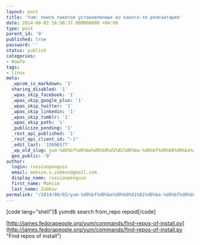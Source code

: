```yaml
---
layout: post
title: 'Yum: поиск пакетов установленных из какого-то репозитария'
date: 2014-08-02 16:58:37.000000000 +04:00
type: post
parent_id: '0'
published: true
password: ''
status: publish
categories:
- HowTo
tags:
- linux
meta:
  _wpcom_is_markdown: '1'
  sharing_disabled: '1'
  _wpas_skip_facebook: '1'
  _wpas_skip_google_plus: '1'
  _wpas_skip_twitter: '1'
  _wpas_skip_linkedin: '1'
  _wpas_skip_tumblr: '1'
  _wpas_skip_path: '1'
  _publicize_pending: '1'
  _rest_api_published: '1'
  _rest_api_client_id: "-1"
  _edit_last: '13696577'
  _wp_old_slug: yum-%d0%bf%d0%be%d0%b8%d1%81%d0%ba-%d0%bf%d0%b0%d0%ba%d0%b5%d1%82%d0%be%d0%b2-%d1%83%d1%81%d1%82%d0%b0%d0%bd%d0%be%d0%b2%d0%bb%d0%b5%d0%bd%d0%bd%d1%8b%d1%85-%d0%b8%d0%b7-%d0%ba%d0%b0%d0%ba%d0%be
  geo_public: '0'
author:
  login: russianpenguin
  email: maksim.v.zubkov@gmail.com
  display_name: russianpenguin
  first_name: Maksim
  last_name: Zubkov
permalink: "/2014/08/02/yum-%d0%bf%d0%be%d0%b8%d1%81%d0%ba-%d0%bf%d0%b0%d0%ba%d0%b5%d1%82%d0%be%d0%b2-%d1%83%d1%81%d1%82%d0%b0%d0%bd%d0%be%d0%b2%d0%bb%d0%b5%d0%bd%d0%bd%d1%8b%d1%85/"
---
```

[code lang="shell"]$ yumdb search from\_repo repoid[/code]

[http://james.fedorapeople.org/yum/commands/find-repos-of-install.py](http://james.fedorapeople.org/yum/commands/find-repos-of-install.py "Find repos of install")

